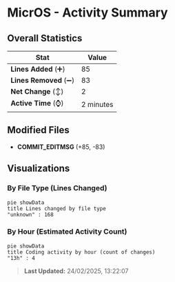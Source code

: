 # MicrOS - Activity Summary 

## Overall Statistics

| Stat                   | Value                                                             |
| ---------------------- | ----------------------------------------------------------------- |
| **Lines Added** (➕)   | 85                                          |
| **Lines Removed** (➖) | 83                                        |
| **Net Change** (↕)    | 2                |
| **Active Time** (⌚)   | 2 minutes |


## Modified Files
- **COMMIT_EDITMSG** (+85, -83)

## Visualizations

### By File Type (Lines Changed)

```mermaid
pie showData
title Lines changed by file type
"unknown" : 168
```

### By Hour (Estimated Activity Count)

```mermaid
pie showData
title Coding activity by hour (count of changes)
"13h" : 4
```


> **Last Updated:** 24/02/2025, 13:22:07